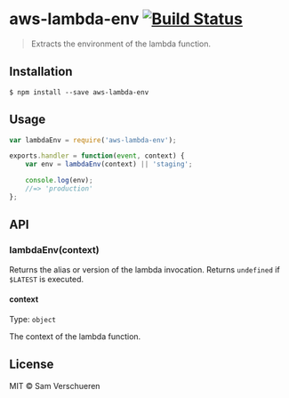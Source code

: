 # aws-lambda-env [![Build Status](https://travis-ci.org/SamVerschueren/aws-lambda-env.svg?branch=master)](https://travis-ci.org/SamVerschueren/aws-lambda-env)

> Extracts the environment of the lambda function.


## Installation

```
$ npm install --save aws-lambda-env
```


## Usage

```js
var lambdaEnv = require('aws-lambda-env');

exports.handler = function(event, context) {
	var env = lambdaEnv(context) || 'staging';

	console.log(env);
	//=> 'production'
};
```


## API

### lambdaEnv(context)

Returns the alias or version of the lambda invocation. Returns `undefined` if `$LATEST` is executed.

#### context

Type: `object`

The context of the lambda function.


## License

MIT © Sam Verschueren
